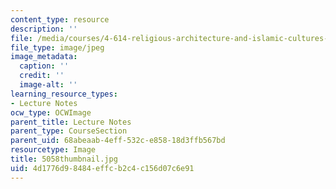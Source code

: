 ```yaml
---
content_type: resource
description: ''
file: /media/courses/4-614-religious-architecture-and-islamic-cultures-fall-2002/4d1776d98484effcb2c4c156d07c6e91_5058thumbnail.jpg
file_type: image/jpeg
image_metadata:
  caption: ''
  credit: ''
  image-alt: ''
learning_resource_types:
- Lecture Notes
ocw_type: OCWImage
parent_title: Lecture Notes
parent_type: CourseSection
parent_uid: 68abeaab-4eff-532c-e858-18d3ffb567bd
resourcetype: Image
title: 5058thumbnail.jpg
uid: 4d1776d9-8484-effc-b2c4-c156d07c6e91
---
```

